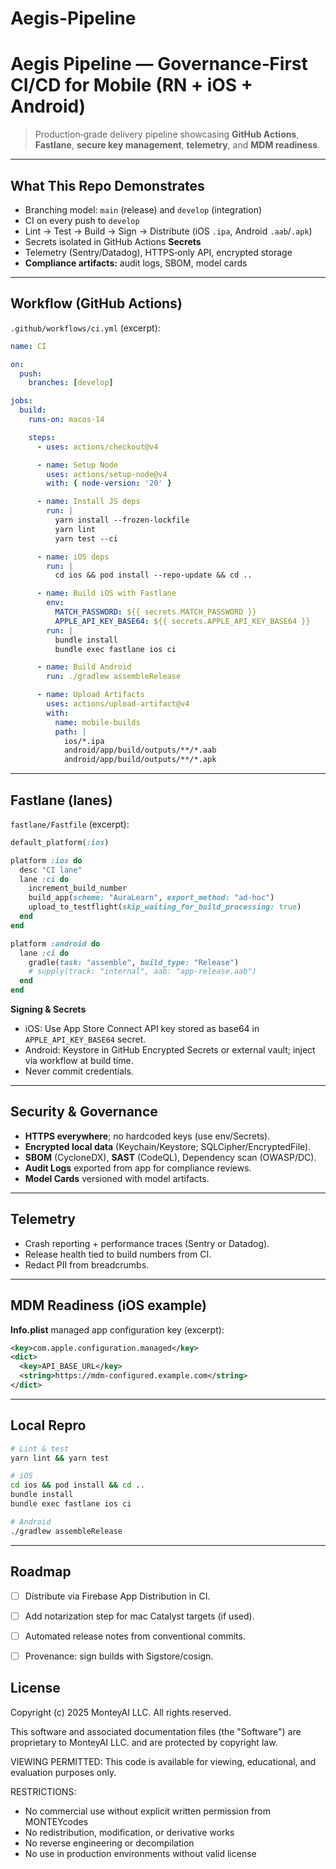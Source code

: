 # Aegis-Pipeline


# Aegis Pipeline — Governance‑First CI/CD for Mobile (RN + iOS + Android)

> Production‑grade delivery pipeline showcasing **GitHub Actions**, **Fastlane**, **secure key management**, **telemetry**, and **MDM readiness**.

---

## What This Repo Demonstrates
- Branching model: `main` (release) and `develop` (integration)
- CI on every push to `develop`
- Lint → Test → Build → Sign → Distribute (iOS `.ipa`, Android `.aab`/`.apk`)
- Secrets isolated in GitHub Actions **Secrets**
- Telemetry (Sentry/Datadog), HTTPS‑only API, encrypted storage
- **Compliance artifacts:** audit logs, SBOM, model cards

---

## Workflow (GitHub Actions)

`.github/workflows/ci.yml` (excerpt):

```yaml
name: CI

on:
  push:
    branches: [develop]

jobs:
  build:
    runs-on: macos-14

    steps:
      - uses: actions/checkout@v4

      - name: Setup Node
        uses: actions/setup-node@v4
        with: { node-version: '20' }

      - name: Install JS deps
        run: |
          yarn install --frozen-lockfile
          yarn lint
          yarn test --ci

      - name: iOS deps
        run: |
          cd ios && pod install --repo-update && cd ..

      - name: Build iOS with Fastlane
        env:
          MATCH_PASSWORD: ${{ secrets.MATCH_PASSWORD }}
          APPLE_API_KEY_BASE64: ${{ secrets.APPLE_API_KEY_BASE64 }}
        run: |
          bundle install
          bundle exec fastlane ios ci

      - name: Build Android
        run: ./gradlew assembleRelease

      - name: Upload Artifacts
        uses: actions/upload-artifact@v4
        with:
          name: mobile-builds
          path: |
            ios/*.ipa
            android/app/build/outputs/**/*.aab
            android/app/build/outputs/**/*.apk
```

---

## Fastlane (lanes)

`fastlane/Fastfile` (excerpt):
```ruby
default_platform(:ios)

platform :ios do
  desc "CI lane"
  lane :ci do
    increment_build_number
    build_app(scheme: "AuraLearn", export_method: "ad-hoc")
    upload_to_testflight(skip_waiting_for_build_processing: true)
  end
end

platform :android do
  lane :ci do
    gradle(task: "assemble", build_type: "Release")
    # supply(track: "internal", aab: "app-release.aab")
  end
end
```

**Signing & Secrets**
- iOS: Use App Store Connect API key stored as base64 in `APPLE_API_KEY_BASE64` secret.  
- Android: Keystore in GitHub Encrypted Secrets or external vault; inject via workflow at build time.  
- Never commit credentials.

---

## Security & Governance

- **HTTPS everywhere**; no hardcoded keys (use env/Secrets).  
- **Encrypted local data** (Keychain/Keystore; SQLCipher/EncryptedFile).  
- **SBOM** (CycloneDX), **SAST** (CodeQL), Dependency scan (OWASP/DC).  
- **Audit Logs** exported from app for compliance reviews.  
- **Model Cards** versioned with model artifacts.

---

## Telemetry

- Crash reporting + performance traces (Sentry or Datadog).  
- Release health tied to build numbers from CI.  
- Redact PII from breadcrumbs.

---

## MDM Readiness (iOS example)

**Info.plist** managed app configuration key (excerpt):
```xml
<key>com.apple.configuration.managed</key>
<dict>
  <key>API_BASE_URL</key>
  <string>https://mdm-configured.example.com</string>
</dict>
```

---

## Local Repro

```bash
# Lint & test
yarn lint && yarn test

# iOS
cd ios && pod install && cd ..
bundle install
bundle exec fastlane ios ci

# Android
./gradlew assembleRelease
```

---

## Roadmap
- [ ] Distribute via Firebase App Distribution in CI.
- [ ] Add notarization step for mac Catalyst targets (if used).
- [ ] Automated release notes from conventional commits.
- [ ] Provenance: sign builds with Sigstore/cosign.


## License
Copyright (c) 2025 MonteyAI LLC. All rights reserved.

This software and associated documentation files (the "Software") are proprietary 
to MonteyAI LLC. and are protected by copyright law.

VIEWING PERMITTED: This code is available for viewing, educational, and 
evaluation purposes only.

RESTRICTIONS:
- No commercial use without explicit written permission from MONTEYcodes
- No redistribution, modification, or derivative works
- No reverse engineering or decompilation
- No use in production environments without valid license
